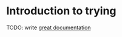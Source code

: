 # Introduction to trying

TODO: write [great documentation](http://jacobian.org/writing/what-to-write/)

